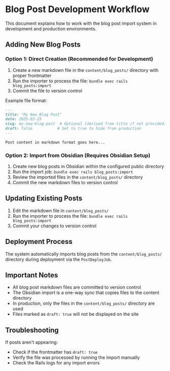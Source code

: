 # Blog Post Development Workflow

This document explains how to work with the blog post import system in development and production environments.

## Adding New Blog Posts

### Option 1: Direct Creation (Recommended for Development)

1. Create a new markdown file in the `content/blog_posts/` directory with proper frontmatter
2. Run the importer to process the file: `bundle exec rails blog_posts:import`
3. Commit the file to version control

Example file format:

```markdown
---
title: "My New Blog Post"
date: 2025-03-25
slug: my-new-blog-post  # Optional (derived from title if not provided)
draft: false           # Set to true to hide from production
---

Post content in markdown format goes here...
```

### Option 2: Import from Obsidian (Requires Obsidian Setup)

1. Create new blog posts in Obsidian within the configured public directory
2. Run the import job: `bundle exec rails blog_posts:import`
3. Review the imported files in the `content/blog_posts/` directory
4. Commit the new markdown files to version control

## Updating Existing Posts

1. Edit the markdown file in `content/blog_posts/`
2. Run the importer to process the file: `bundle exec rails blog_posts:import`
3. Commit your changes to version control

## Deployment Process

The system automatically imports blog posts from the `content/blog_posts/` directory during deployment via the `PostDeployJob`.

## Important Notes

- All blog post markdown files are committed to version control
- The Obsidian import is a one-way sync that copies files to the content directory
- In production, only the files in the `content/blog_posts/` directory are used
- Files marked as `draft: true` will not be displayed on the site

## Troubleshooting

If posts aren't appearing:
- Check if the frontmatter has `draft: true`
- Verify the file was processed by running the import manually
- Check the Rails logs for any import errors